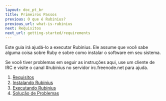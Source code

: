 ```yaml
---
layout: doc_pt_br
title: Primeiros Passos
previous: O que é Rubinius?
previous_url: what-is-rubinius
next: Requisitos
next_url: getting-started/requirements
---
```


Este guia irá ajudá-lo a executar Rubinius. Ele assume que você sabe alguma coisa
sobre Ruby e sobre como instalar o software em seu sistema.

Se você tiver problemas em seguir as instruções aqui, use um cliente de IRC e
visite o canal #rubinius no servidor irc.freenode.net para ajuda.

1. [Requisitos](/doc/pt-br/getting-started/requirements/)
1. [Instalando Rubinius](/doc/pt-br/getting-started/building/)
1. [Executando Rubinius](/doc/pt-br/getting-started/running-rubinius/)
1. [Solução de Problemas](/doc/pt-br/getting-started/troubleshooting/)
